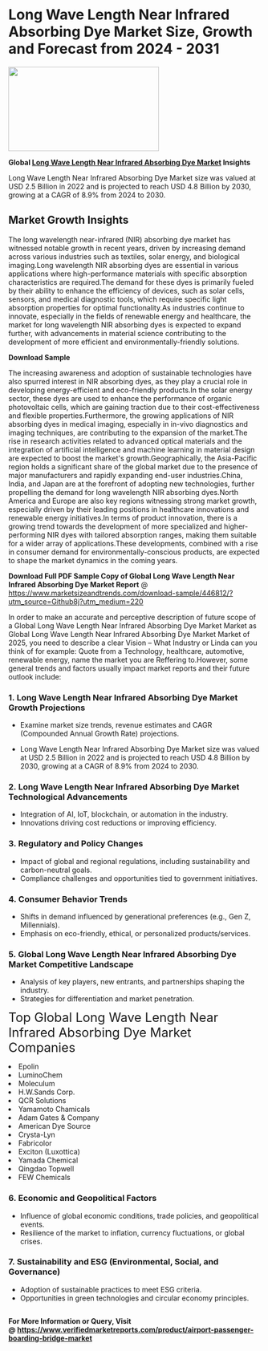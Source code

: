 <H1>Long Wave Length Near Infrared Absorbing Dye Market Size, Growth and Forecast from 2024 - 2031</H1><img class="aligncenter size-medium wp-image-584254" src="https://thirdeyenews.in/wp-content/uploads/2024/09/Global-Market-Research-300x168.jpeg" alt="" width="300" height="168" /><p><strong>Global&nbsp;<a href="https://www.marketsizeandtrends.com/download-sample/446812/?utm_source=Github8j?utm_medium=220">Long Wave Length Near Infrared Absorbing Dye Market</a> Insights</strong></p><p>Long Wave Length Near Infrared Absorbing Dye Market size was valued at USD 2.5 Billion in 2022 and is projected to reach USD 4.8 Billion by 2030, growing at a CAGR of 8.9% from 2024 to 2030.</p><p><h2>Market Growth Insights</h2> <p>The long wavelength near-infrared (NIR) absorbing dye market has witnessed notable growth in recent years, driven by increasing demand across various industries such as textiles, solar energy, and biological imaging.Long wavelength NIR absorbing dyes are essential in various applications where high-performance materials with specific absorption characteristics are required.The demand for these dyes is primarily fueled by their ability to enhance the efficiency of devices, such as solar cells, sensors, and medical diagnostic tools, which require specific light absorption properties for optimal functionality.As industries continue to innovate, especially in the fields of renewable energy and healthcare, the market for long wavelength NIR absorbing dyes is expected to expand further, with advancements in material science contributing to the development of more efficient and environmentally-friendly solutions.</p> <p><strong>Download Sample</strong></p> <p>The increasing awareness and adoption of sustainable technologies have also spurred interest in NIR absorbing dyes, as they play a crucial role in developing energy-efficient and eco-friendly products.In the solar energy sector, these dyes are used to enhance the performance of organic photovoltaic cells, which are gaining traction due to their cost-effectiveness and flexible properties.Furthermore, the growing applications of NIR absorbing dyes in medical imaging, especially in in-vivo diagnostics and imaging techniques, are contributing to the expansion of the market.The rise in research activities related to advanced optical materials and the integration of artificial intelligence and machine learning in material design are expected to boost the market's growth.Geographically, the Asia-Pacific region holds a significant share of the global market due to the presence of major manufacturers and rapidly expanding end-user industries.China, India, and Japan are at the forefront of adopting new technologies, further propelling the demand for long wavelength NIR absorbing dyes.North America and Europe are also key regions witnessing strong market growth, especially driven by their leading positions in healthcare innovations and renewable energy initiatives.In terms of product innovation, there is a growing trend towards the development of more specialized and higher-performing NIR dyes with tailored absorption ranges, making them suitable for a wider array of applications.These developments, combined with a rise in consumer demand for environmentally-conscious products, are expected to shape the market dynamics in the coming years.</p> <p><span class=""><strong>Download Full PDF Sample Copy of Global Long Wave Length Near Infrared Absorbing Dye Market Report</strong> @ <a href="https://www.marketsizeandtrends.com/download-sample/446812/?utm_source=Github8j?utm_medium=220" target="_blank">https://www.marketsizeandtrends.com/download-sample/446812/?utm_source=Github8j?utm_medium=220</a></span></p><p>In order to make an accurate and perceptive description of future scope of a Global&nbsp;Long Wave Length Near Infrared Absorbing Dye Market Market as Global&nbsp;Long Wave Length Near Infrared Absorbing Dye Market Market of 2025, you need to describe a clear Vision &ndash; What Industry or Linda can you think of for example: Quote from a Technology, healthcare, automotive, renewable energy, name the market you are Reffering to.However, some general trends and factors usually impact market reports and their future outlook include:</p><h3>1.&nbsp;<strong>Long Wave Length Near Infrared Absorbing Dye Market Growth Projections</strong></h3><ul><li>Examine market size trends, revenue estimates and CAGR (Compounded Annual Growth Rate) projections.</li><li><p>Long Wave Length Near Infrared Absorbing Dye Market size was valued at USD 2.5 Billion in 2022 and is projected to reach USD 4.8 Billion by 2030, growing at a CAGR of 8.9% from 2024 to 2030.</p></li></ul><h3>2.&nbsp;<strong>Long Wave Length Near Infrared Absorbing Dye Market Technological Advancements</strong></h3><ul><li>Integration of AI, IoT, blockchain, or automation in the industry.</li><li>Innovations driving cost reductions or improving efficiency.</li></ul><h3>3.&nbsp;<strong>Regulatory and Policy Changes</strong></h3><ul><li>Impact of global and regional regulations, including sustainability and carbon-neutral goals.</li><li>Compliance challenges and opportunities tied to government initiatives.</li></ul><h3>4.&nbsp;<strong>Consumer Behavior Trends</strong></h3><ul><li>Shifts in demand influenced by generational preferences (e.g., Gen Z, Millennials).</li><li>Emphasis on eco-friendly, ethical, or personalized products/services.</li></ul><h3>5.&nbsp;<strong>Global Long Wave Length Near Infrared Absorbing Dye Market Competitive Landscape</strong></h3><ul><li>Analysis of key players, new entrants, and partnerships shaping the industry.</li><li>Strategies for differentiation and market penetration.</li></ul><p data-pm-slice="1 1 []"><span style="color: inherit; font-family: inherit; font-size: 25px;">Top Global Long Wave Length Near Infrared Absorbing Dye Market Companies</span></p><div class="" data-test-id=""><p><li>Epolin</li><li> LuminoChem</li><li> Moleculum</li><li> H.W.Sands Corp.</li><li> QCR Solutions</li><li> Yamamoto Chamicals</li><li> Adam Gates & Company</li><li> American Dye Source</li><li> Crysta-Lyn</li><li> Fabricolor</li><li> Exciton (Luxottica)</li><li> Yamada Chemical</li><li> Qingdao Topwell</li><li> FEW Chemicals</li></p></div><h3>6.&nbsp;<strong>Economic and Geopolitical Factors</strong></h3><ul><li>Influence of global economic conditions, trade policies, and geopolitical events.</li><li>Resilience of the market to inflation, currency fluctuations, or global crises.</li></ul><h3>7.&nbsp;<strong>Sustainability and ESG (Environmental, Social, and Governance)</strong></h3><ul><li>Adoption of sustainable practices to meet ESG criteria.</li><li>Opportunities in green technologies and circular economy principles.</li></ul><h2><strong style="font-size: 14px;">For More Information or Query, Visit @&nbsp;</strong><a style="background-color: #ffffff; font-size: 14px;" href="https://www.marketsizeandtrends.com/report/long-wave-length-near-infrared-absorbing-dye-market/" target="_blank">https://www.verifiedmarketreports.com/product/airport-passenger-boarding-bridge-market</a></h2>